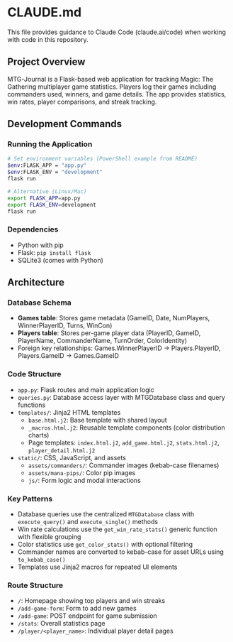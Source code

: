 # CLAUDE.md

This file provides guidance to Claude Code (claude.ai/code) when working with code in this repository.

## Project Overview

MTG-Journal is a Flask-based web application for tracking Magic: The Gathering multiplayer game statistics. Players log their games including commanders used, winners, and game details. The app provides statistics, win rates, player comparisons, and streak tracking.

## Development Commands

### Running the Application
```bash
# Set environment variables (PowerShell example from README)
$env:FLASK_APP = "app.py"
$env:FLASK_ENV = "development" 
flask run

# Alternative (Linux/Mac)
export FLASK_APP=app.py
export FLASK_ENV=development
flask run
```

### Dependencies
- Python with pip
- Flask: `pip install flask`
- SQLite3 (comes with Python)

## Architecture

### Database Schema
- **Games table**: Stores game metadata (GameID, Date, NumPlayers, WinnerPlayerID, Turns, WinCon)
- **Players table**: Stores per-game player data (PlayerID, GameID, PlayerName, CommanderName, TurnOrder, ColorIdentity)
- Foreign key relationships: Games.WinnerPlayerID → Players.PlayerID, Players.GameID → Games.GameID

### Code Structure
- `app.py`: Flask routes and main application logic
- `queries.py`: Database access layer with MTGDatabase class and query functions
- `templates/`: Jinja2 HTML templates
  - `base.html.j2`: Base template with shared layout
  - `_macros.html.j2`: Reusable template components (color distribution charts)
  - Page templates: `index.html.j2`, `add_game.html.j2`, `stats.html.j2`, `player_detail.html.j2`
- `static/`: CSS, JavaScript, and assets
  - `assets/commanders/`: Commander images (kebab-case filenames)
  - `assets/mana-pips/`: Color pip images
  - `js/`: Form logic and modal interactions

### Key Patterns
- Database queries use the centralized `MTGDatabase` class with `execute_query()` and `execute_single()` methods
- Win rate calculations use the `get_win_rate_stats()` generic function with flexible grouping
- Color statistics use `get_color_stats()` with optional filtering
- Commander names are converted to kebab-case for asset URLs using `to_kebab_case()`
- Templates use Jinja2 macros for repeated UI elements

### Route Structure
- `/`: Homepage showing top players and win streaks
- `/add-game-form`: Form to add new games
- `/add-game`: POST endpoint for game submission
- `/stats`: Overall statistics page
- `/player/<player_name>`: Individual player detail pages